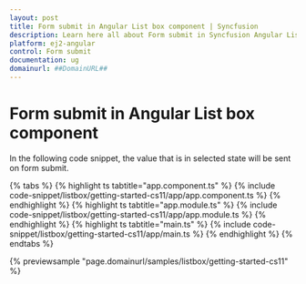 ```yaml
---
layout: post
title: Form submit in Angular List box component | Syncfusion
description: Learn here all about Form submit in Syncfusion Angular List box component of Syncfusion Essential JS 2 and more.
platform: ej2-angular
control: Form submit 
documentation: ug
domainurl: ##DomainURL##
---
```


# Form submit in Angular List box component

In the following code snippet, the value that is in selected state will be sent on form submit.

{% tabs %}
{% highlight ts tabtitle="app.component.ts" %}
{% include code-snippet/listbox/getting-started-cs11/app/app.component.ts %}
{% endhighlight %}
{% highlight ts tabtitle="app.module.ts" %}
{% include code-snippet/listbox/getting-started-cs11/app/app.module.ts %}
{% endhighlight %}
{% highlight ts tabtitle="main.ts" %}
{% include code-snippet/listbox/getting-started-cs11/app/main.ts %}
{% endhighlight %}
{% endtabs %}
  
{% previewsample "page.domainurl/samples/listbox/getting-started-cs11" %}